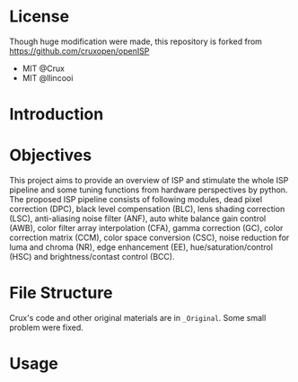 # License
Though huge modification were made, this repository is forked from https://github.com/cruxopen/openISP
* MIT @Crux
* MIT @llincooi

# Introduction

# Objectives

This project aims to provide an overview of ISP and stimulate the whole ISP pipeline and some tuning functions from hardware perspectives by python. The proposed ISP pipeline consists of following modules, dead pixel correction (DPC), black level compensation (BLC), lens shading correction (LSC), anti-aliasing noise filter (ANF), auto white balance gain control (AWB), color filter array interpolation (CFA), gamma correction (GC), color correction matrix (CCM), color space conversion (CSC), noise reduction for luma and chroma (NR), edge enhancement (EE), hue/saturation/control (HSC) and brightness/contast control (BCC).

# File Structure

Crux's code and other original materials are in `_Original`. Some small problem were fixed.

# Usage

